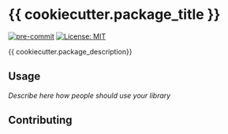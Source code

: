 # {{ cookiecutter.package_title }}

[![pre-commit](https://img.shields.io/badge/pre--commit-enabled-brightgreen?logo=pre-commit)](https://github.com/pre-commit/pre-commit)
[![License: MIT](https://img.shields.io/badge/License-MIT-yellow.svg)](https://opensource.org/licenses/MIT)

{{ cookiecutter.package_description}}

## Usage
_Describe here how people should use your library_

## Contributing
